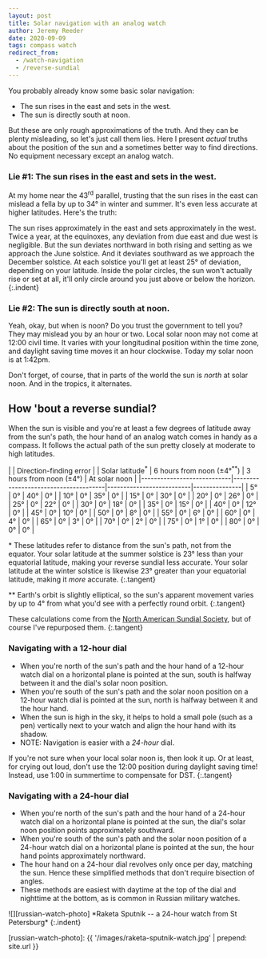 ```yaml
---
layout: post
title: Solar navigation with an analog watch
author: Jeremy Reeder
date: 2020-09-09
tags: compass watch
redirect_from:
  - /watch-navigation
  - /reverse-sundial
---
```


You probably already know some basic solar navigation:
- The sun rises in the east and sets in the west.
- The sun is directly south at noon.

But these are only rough approximations of the truth. And they can be plenty
misleading, so let's just call them lies. Here I present _actual_ truths about
the position of the sun and a sometimes better way to find directions. No
equipment necessary except an analog watch.

### Lie #1: The sun rises in the east and sets in the west.

At my home near the 43<sup>rd</sup> parallel, trusting that the sun rises in
the east can mislead a fella by up to 34° in winter and summer. It's even less
accurate at higher latitudes. Here's the truth:

The sun rises approximately in the east and sets approximately in the west.
Twice a year, at the equinoxes, any deviation from due east and due west is
negligible.  But the sun deviates northward in both rising and setting as we
approach the June solstice.  And it deviates southward as we approach the
December solstice.  At each solstice you'll get at least 25° of deviation,
depending on your latitude.  Inside the polar circles, the sun won't actually
rise or set at all, it'll only circle around you just above or below the
horizon.
{:.indent}

### Lie #2: The sun is directly south at noon.

Yeah, okay, but when is noon? Do you trust the government to tell you? They may
mislead you by an hour or two. Local solar noon may not come at 12:00 civil
time. It varies with your longitudinal position within the time zone, and
daylight saving time moves it an hour clockwise. Today my solar noon is at
1:42pm.

Don't forget, of course, that in parts of the world the sun is _north_ at solar
noon. And in the tropics, it alternates.

## How 'bout a reverse sundial?

When the sun is visible and you're at least a few degrees of latitude away from
the sun's path, the hour hand of an analog watch comes in handy as a compass.
It follows the actual path of the sun pretty closely at moderate to high
latitudes.

|                            | Direction-finding error                                                         |
| Solar latitude<sup>*</sup> | 6 hours from noon (±4°<sup>**</sup>) | 3 hours from noon (±4°)  | At solar noon |
|----------------------------|--------------------------------------|--------------------------|---------------|
| 5°                         | 0°                                   | 40°                      | 0°            |
| 10°                        | 0°                                   | 35°                      | 0°            |
| 15°                        | 0°                                   | 30°                      | 0°            |
| 20°                        | 0°                                   | 26°                      | 0°            |
| 25°                        | 0°                                   | 22°                      | 0°            |
| 30°                        | 0°                                   | 18°                      | 0°            |
| 35°                        | 0°                                   | 15°                      | 0°            |
| 40°                        | 0°                                   | 12°                      | 0°            |
| 45°                        | 0°                                   | 10°                      | 0°            |
| 50°                        | 0°                                   | 8°                       | 0°            |
| 55°                        | 0°                                   | 6°                       | 0°            |
| 60°                        | 0°                                   | 4°                       | 0°            |
| 65°                        | 0°                                   | 3°                       | 0°            |
| 70°                        | 0°                                   | 2°                       | 0°            |
| 75°                        | 0°                                   | 1°                       | 0°            |
| 80°                        | 0°                                   | 0°                       | 0°            |

\* These latitudes refer to distance from the sun's path, not from the equator.
Your solar latitude at the summer solstice is 23° less than your equatorial
latitude, making your reverse sundial less accurate. Your solar latitude at the
winter solstice is likewise 23° greater than your equatorial latitude, making
it _more_ accurate.
{:.tangent}

\** Earth's orbit is slightly elliptical, so the sun's apparent movement varies
by up to 4° from what you'd see with a perfectly round orbit.
{:.tangent}

These calculations come from the [North American Sundial
Society][calculations], but of course I've repurposed them.
{:.tangent}

### Navigating with a 12-hour dial
- When you're north of the sun's path and the hour hand of a 12-hour watch dial on a horizontal plane is pointed at the sun, south is halfway between it and the dial's solar noon position.
- When you're south of the sun's path and the solar noon position on a 12-hour watch dial is pointed at the sun, north is halfway between it and the hour hand.
- When the sun is high in the sky, it helps to hold a small pole (such as a pen) vertically next to your watch and align the hour hand with its shadow.
- NOTE: Navigation is easier with a _24-hour_ dial.

If you're not sure when your local solar noon is, then look it up. Or at least, for crying out loud, don't use the 12:00 position during daylight saving time! Instead, use 1:00 in summertime to compensate for DST.
{:.tangent}

### Navigating with a 24-hour dial
- When you're north of the sun's path and the hour hand of a 24-hour watch dial on a horizontal plane is pointed at the sun, the dial's solar noon position points approximately southward.
- When you're south of the sun's path and the solar noon position of a 24-hour watch dial on a horizontal plane is pointed at the sun, the hour hand points approximately northward.
- The hour hand on a 24-hour dial revolves only once per day, matching the sun. Hence these simplified methods that don't require bisection of angles.
- These methods are easiest with daytime at the top of the dial and nighttime at the bottom, as is common in Russian military watches.

<div class="gallery" markdown="1">
![][russian-watch-photo]
*Raketa Sputnik -- a 24-hour watch from St Petersburg*
{:.indent}
</div>


[russian-watch-photo]: {{ '/images/raketa-sputnik-watch.jpg' | prepend: site.url }}

[calculations]:      https://sundials.org/index.php/teachers-corner/sundial-mathematics
